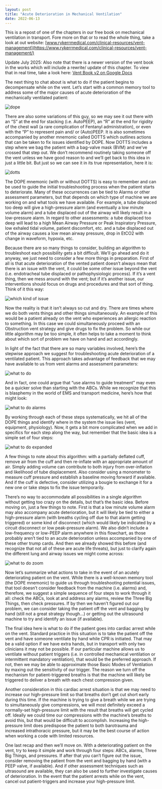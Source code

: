 ```yaml
---
layout: post
title: "Acute Deterioration in Mechanical Ventilation"
date: 2022-06-13
---
```


This is a repost of one of the chapters in our free book on mechanical ventilation in transport.  Fore more on that or to read the whole thing, take a look at out website: [www.rykerrmedical.com/clinical-resources/vent-management](https://www.rykerrmedical.com/clinical-resources/vent-management/)

Update July 2025: Also note that there is a newer version of the vent book in the works which will include a rewrite/ update of this chapter.  To view that in real time, take a look here: [Vent Book v2 on Google Docs](https://docs.google.com/document/d/1qA-LlMUYYe3KMuRhMyAtLAy23NcNb236ZBnK8Irkp6k/edit?pli=1&tab=t.0)


The next thing to chat about is what to do if the patient begins to decompensate while on the vent.  Let’s start with a common memory tool to address some of the major causes of acute deterioration of the mechanically ventilated patient:

<img src="{{ '/assets/images/blog/2022-06-13-acute-deterioration-in-mechanical-ventilation/dope.jpg' | relative_url }}" alt="dope" />

There are also some variations of this guy, so we may see it out there with an “S” at the end for stacking (i.e. AutoPEEP), an “R” at the end for rigidity of the chest wall (a rare complication of Fentanyl administration), or even with the “P” to represent pain and/ or (Auto)PEEP.  It is also sometimes accompanied by another mnemonic called DOTTS which outlines actions that can be taken to fix issues identified by DOPE.  Now DOTTS includes a step where we bag the patient with a bag-valve mask (BVM) and we’ve crossed that step out.  We don’t recommend routinely taking someone off the vent unless we have good reason to and we’ll get back to this idea in just a little bit.  But just so we can see it in its true representation, here it is:

<img src="{{ '/assets/images/blog/2022-06-13-acute-deterioration-in-mechanical-ventilation/dotts.jpg' | relative_url }}" alt="dotts" />

The DOPE mnemonic (with or without DOTTS) is easy to remember and can be used to guide the initial troubleshooting process when the patient starts to deteriorate.  Many of these occurrences can be tied to Alarms or other assessment parameters, but that depends on which type of machine we are working on and what tools we have available.  For example, a tube displaced too deep will give a high-pressure alarm (and eventually a low minute volume alarm) and a tube displaced out of the airway will likely result in a low-pressure alarm.  In regard to other assessments: a tube displaced too deep will lead to a high Mean Airway Pressure or Peak Inspiratory Pressure, low exhaled tidal volume, patient discomfort, etc. and a tube displaced out of the airway causes a low mean airway pressure, drop in EtCO2 with change in waveform, hypoxia, etc.  

Because there are so many things to consider, building an algorithm to troubleshoot each possibility gets a bit difficult.  We’ll go ahead and do it anyway, we just need to consider a few more things in preparation. First of all is that acute deterioration of the vented patient doesn’t always mean that there is an issue with the vent, it could be some other issue beyond the vent (i.e. endotracheal tube displaced or pathophysiologic process).  If it’s a vent thing, then we mess around with the vent; but if it’s another issue, our interventions should focus on drugs and procedures and that sort of thing.  Think of it this way:

<img src="{{ '/assets/images/blog/2022-06-13-acute-deterioration-in-mechanical-ventilation/which-kind-of-issue.jpg' | relative_url }}" alt="which kind of issue" />

Now the reality is that it isn’t always so cut and dry.  There are times where we do both vents things and other things simultaneously.  An example of this would be a patient already on the vent who experiences an allergic reaction to something.  In this case we could simultaneously proceed with an Obstruction vent strategy and give drugs to fix the problem.  So while our little algorithm may be too simple, it often helps to take a moment to think about which sort of problem we have on hand and act accordingly.  

In light of the fact that there are so many variables involved, here’s the stepwise approach we suggest for troubleshooting acute deterioration of a ventilated patient.  This approach takes advantage of feedback that we may have available to us from vent alarms and assessment parameters:

<img src="{{ '/assets/images/blog/2022-06-13-acute-deterioration-in-mechanical-ventilation/what-to-do.jpg' | relative_url }}" alt="what to do" />

And in fact, one could argue that “use alarms to guide treatment” may even be a quicker solve than starting with the ABCs.  While we recognize that this is blasphemy in the world of EMS and transport medicine, here’s how that might look:

<img src="{{ '/assets/images/blog/2022-06-13-acute-deterioration-in-mechanical-ventilation/what-to-do-alarms.jpg' | relative_url }}" alt="what to do alarms" />

By working through each of these steps systematically, we hit all of the DOPE things and identify where in the system the issue lies (vent, equipment, physiology).  Now, it gets a bit more complicated when we add in specifics for each step along the way, but remember that the basic idea is a simple set of four steps:

<img src="{{ '/assets/images/blog/2022-06-13-acute-deterioration-in-mechanical-ventilation/what-to-do-expanded.jpg' | relative_url }}" alt="what to do expanded" />

A few things to note about this algorithm: with a partially deflated cuff, remove air from the cuff and then re-inflate with an appropriate amount of air.  Simply adding volume can contribute to both injury from over-inflation and likelihood of tube displacement.  Also consider using a monometer to measure cuff pressure and establish a baseline moving forward if available.  And if the cuff is defective, consider utilizing a bougie to exchange it for a new one or take steps to fix the issue temporarily.

There’s no way to accommodate all possibilities in a single algorithm without getting too crazy on the details, but that’s the basic idea.  Before moving on, just a few things to note.  First is that a low minute volume alarm may also accompany acute deterioration, but it will likely be tied to either a high-pressure alarm (with breaths cycling off due to that alarm getting triggered) or some kind of disconnect (which would likely be indicated by a circuit disconnect or low peak-pressure alarm).  We also didn’t include a low-frequency or low-PEEP alarm anywhere in this flowchart, as those probably aren’t tied to an acute deterioration unless accompanied by one of these other trump cards.  And then we already showed this before (and recognize that not all of these are acute life threats), but just to clarify again the different lung and airway issues we might come across:

<img src="{{ '/assets/images/blog/2022-06-13-acute-deterioration-in-mechanical-ventilation/what-to-do-zoom.jpg' | relative_url }}" alt="what to do zoom" />

Now let’s summarize what actions to take in the event of an acutely deteriorating patient on the vent.  While there is a well-known memory tool (the DOPE mnemonic) to guide us through troubleshooting potential issues, that tool doesn’t consider feedback from the machine (i.e. alarms) and, therefore, we suggest a simple sequence of four steps to work through it all: check the ABCs, look at and address any alarms, review the Three Big Things, then check pressures.  If by then we haven’t figured out our problem, we can consider taking the patient off the vent and bagging by hand (still not a great strategy though…) or getting out the ultrasound machine to try and identify an issue (if available).  

The final idea here is what to do if the patient goes into cardiac arrest while on the vent.  Standard practice in this situation is to take the patient off the vent and have someone ventilate by hand while CPR is initiated.  That may be a valid option if we have extra hands, but in transport with only two clinicians it may not be possible.  If our particular machine allows us to ventilate without patient triggers (i.e. in controlled mechanical ventilation or intermittent mandatory ventilation), that would be the preferred approach.  If not, then we may be able to approximate those Basic Modes of Ventilation by maxing out the sensitivity of our trigger. The reason we turn off the mechanism for patient-triggered breaths is that the machine will likely be triggered to deliver a breath with each chest compression given.  

Another consideration in this cardiac arrest situation is that we may need to increase our high-pressure limit so that breaths don’t get cut short early during this time.  If the machine is trying to give a breath while we are trying to simultaneously give compressions, we will most definitely exceed a normally-set high-pressure limit with the result that breaths will get cycled off.  Ideally we could time our compressions with the machine’s breaths to avoid this, but that would be difficult to accomplish.   Increasing the high-pressure limit does predispose the patient to both barotrauma and increased intrathoracic pressure, but it may be the best course of action when working a code with limited resources.

One last recap and then we’ll move on.  With a deteriorating patient on the vent, try to keep it simple and work through four steps: ABCs, alarms, Three Big Things, and pressures.  If after that you can’t figure out the issue, consider removing the patient from the vent and bagging by hand (with a PEEP valve, if available).  And if other assessment techniques such as ultrasound are available, they can also be used to further investigate causes of deterioration.  In the event that the patient arrests while on the vent, cancel out patient-triggers and increase your high-pressure limit.
